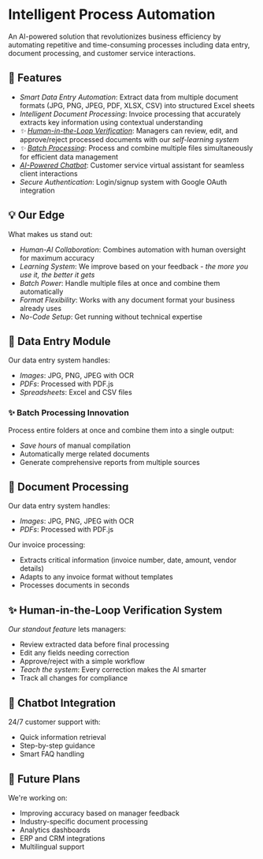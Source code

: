 # Intelligent Process Automation
An AI-powered solution that revolutionizes business efficiency by automating repetitive and time-consuming processes including data entry, document processing, and customer service interactions.
## 🚀 Features
- *Smart Data Entry Automation*: Extract data from multiple document formats (JPG, PNG, JPEG, PDF, XLSX, CSV) into structured Excel sheets
- *Intelligent Document Processing*: Invoice processing that accurately extracts key information using contextual understanding
- *✨ [Human-in-the-Loop Verification](#-human-in-the-loop-verification-system)*: Managers can review, edit, and approve/reject processed documents with our *self-learning system*
- *✨ [Batch Processing](#-batch-processing-innovation)*: Process and combine multiple files simultaneously for efficient data management
- *[AI-Powered Chatbot](#-chatbot-integration)*: Customer service virtual assistant for seamless client interactions
- *Secure Authentication*: Login/signup system with Google OAuth integration
## 💡 Our Edge
What makes us stand out:
- *Human-AI Collaboration*: Combines automation with human oversight for maximum accuracy
- *Learning System*: We improve based on your feedback - *the more you use it, the better it gets*
- *Batch Power*: Handle multiple files at once and combine them automatically
- *Format Flexibility*: Works with any document format your business already uses
- *No-Code Setup*: Get running without technical expertise
## 📝 Data Entry Module
Our data entry system handles:
- *Images*: JPG, PNG, JPEG with OCR
- *PDFs*: Processed with PDF.js
- *Spreadsheets*: Excel and CSV files
### ✨ Batch Processing Innovation
Process entire folders at once and combine them into a single output:
- *Save hours* of manual compilation
- Automatically merge related documents
- Generate comprehensive reports from multiple sources
## 📄 Document Processing
Our data entry system handles:
- *Images*: JPG, PNG, JPEG with OCR
- *PDFs*: Processed with PDF.js
  
Our invoice processing:
- Extracts critical information (invoice number, date, amount, vendor details)
- Adapts to any invoice format without templates
- Processes documents in seconds
## ✨ Human-in-the-Loop Verification System
*Our standout feature* lets managers:
- Review extracted data before final processing
- Edit any fields needing correction
- Approve/reject with a simple workflow
- *Teach the system*: Every correction makes the AI smarter
- Track all changes for compliance
## 💬 Chatbot Integration
24/7 customer support with:
- Quick information retrieval
- Step-by-step guidance
- Smart FAQ handling
## 🔮 Future Plans
We're working on:
- Improving accuracy based on manager feedback
- Industry-specific document processing
- Analytics dashboards
- ERP and CRM integrations
- Multilingual support
